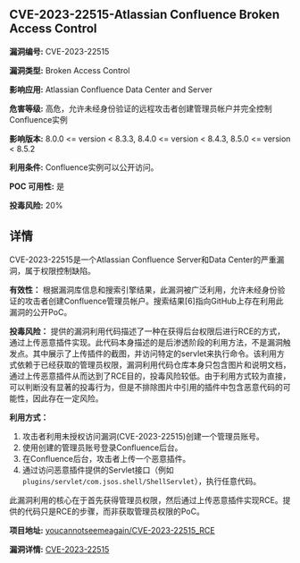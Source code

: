 ## CVE-2023-22515-Atlassian Confluence Broken Access Control

**漏洞编号:** CVE-2023-22515

**漏洞类型:** Broken Access Control

**影响应用:** Atlassian Confluence Data Center and Server

**危害等级:** 高危，允许未经身份验证的远程攻击者创建管理员帐户并完全控制Confluence实例

**影响版本:** 8.0.0 <= version < 8.3.3, 8.4.0 <= version < 8.4.3, 8.5.0 <= version < 8.5.2

**利用条件:** Confluence实例可以公开访问。

**POC 可用性:** 是

**投毒风险:** 20%

## 详情

CVE-2023-22515是一个Atlassian Confluence Server和Data Center的严重漏洞，属于权限控制缺陷。

**有效性：**
根据漏洞库信息和搜索引擎结果，此漏洞被广泛利用，允许未经身份验证的攻击者创建Confluence管理员帐户。搜索结果[6]指向GitHub上存在利用此漏洞的公开PoC。

**投毒风险：**
提供的漏洞利用代码描述了一种在获得后台权限后进行RCE的方式，通过上传恶意插件实现。此代码本身描述的是后渗透阶段的利用方法，不是漏洞触发点。其中展示了上传插件的截图，并访问特定的servlet来执行命令。该利用方式依赖于已经获取的管理员权限，漏洞利用代码仓库本身只包含图片和说明文档，通过上传恶意插件从而达到了RCE目的，投毒风险较低。由于利用方式较为直接，可以判断没有显著的投毒行为，但是不排除图片中引用的插件中包含恶意代码的可能性，因此存在一定风险。

**利用方式：**
1.  攻击者利用未授权访问漏洞(CVE-2023-22515)创建一个管理员账号。
2.  使用创建的管理员账号登录Confluence后台。
3.  在Confluence后台，攻击者上传一个恶意插件。
4.  通过访问恶意插件提供的Servlet接口（例如 `plugins/servlet/com.jsos.shell/ShellServlet`），执行任意代码。

此漏洞利用的核心在于首先获得管理员权限，然后通过上传恶意插件实现RCE。提供的代码只是RCE的步骤，而非获取管理员权限的PoC。

**项目地址:** [youcannotseemeagain/CVE-2023-22515_RCE](https://github.com/youcannotseemeagain/CVE-2023-22515_RCE)

**漏洞详情:** [CVE-2023-22515](https://nvd.nist.gov/vuln/detail/CVE-2023-22515)